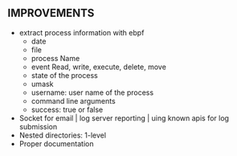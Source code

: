 ## IMPROVEMENTS
+ extract process information with ebpf
  + date
  + file
  + process Name
  + event Read, write, execute, delete, move
  + state of the process
  + umask
  + username: user name of the process
  + command line arguments
  + success: true or false
+ Socket for email | log server reporting | uing known apis for log submission
+ Nested directories: 1-level
+ Proper documentation
